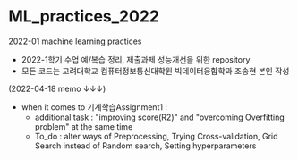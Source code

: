 # ML_practices_2022
2022-01 machine learning practices 

- 2022-1학기 수업 예/복습 정리, 제출과제 성능개선을 위한 repository<br>
- 모든 코드는 고려대학교 컴퓨터정보통신대학원 빅데이터융합학과 조송현 본인 작성

(2022-04-18 memo ↓↓↓)
* when it comes to 기계학습Assignment1 : 
  - additional task :  "improving score(R2)" and "overcoming Overfitting problem" at the same time
  - To_do : alter ways of Preprocessing, Trying Cross-validation, Grid Search instead of Random search, Setting hyperparameters  
